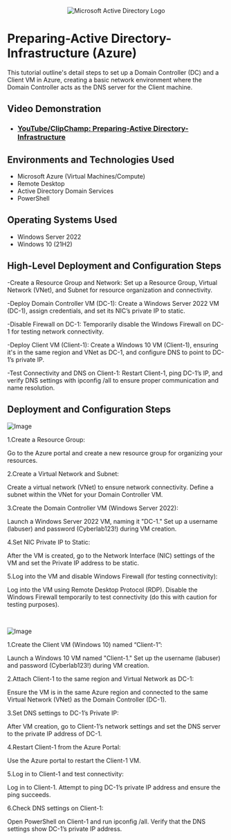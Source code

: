 <p align="center">
<img src="https://i.imgur.com/pU5A58S.png" alt="Microsoft Active Directory Logo"/>
</p>

<h1>Preparing-Active Directory-Infrastructure (Azure)</h1>
This tutorial outline's detail steps to set up a Domain Controller (DC) and a Client VM in Azure, creating a basic network environment where the Domain Controller acts as the DNS server for the Client machine.<br />


<h2>Video Demonstration</h2>

- ### [YouTube/ClipChamp: Preparing-Active Directory-Infrastructure](https://youtu.be/saSDSWheGPo?si=WCx6LxMvNPvrpEI2)

<h2>Environments and Technologies Used</h2>

- Microsoft Azure (Virtual Machines/Compute)
- Remote Desktop
- Active Directory Domain Services
- PowerShell

<h2>Operating Systems Used </h2>

- Windows Server 2022
- Windows 10 (21H2)

<h2>High-Level Deployment and Configuration Steps</h2>

-Create a Resource Group and Network: Set up a Resource Group, Virtual Network (VNet), and Subnet for resource organization and connectivity.

-Deploy Domain Controller VM (DC-1): Create a Windows Server 2022 VM (DC-1), assign credentials, and set its NIC’s private IP to static.

-Disable Firewall on DC-1: Temporarily disable the Windows Firewall on DC-1 for testing network connectivity.

-Deploy Client VM (Client-1): Create a Windows 10 VM (Client-1), ensuring it's in the same region and VNet as DC-1, and configure DNS to point to DC-1’s private IP.

-Test Connectivity and DNS on Client-1: Restart Client-1, ping DC-1’s IP, and verify DNS settings with ipconfig /all to ensure proper communication and name resolution.




<h2>Deployment and Configuration Steps</h2>

<p>
  
![Image](https://github.com/user-attachments/assets/55ccd9bb-4696-403d-9c91-1bb278244014)

</p>
<p>
1.Create a Resource Group:

Go to the Azure portal and create a new resource group for organizing your resources.

2.Create a Virtual Network and Subnet:

Create a virtual network (VNet) to ensure network connectivity.
Define a subnet within the VNet for your Domain Controller VM.

3.Create the Domain Controller VM (Windows Server 2022):

Launch a Windows Server 2022 VM, naming it "DC-1."
Set up a username (labuser) and password (Cyberlab123!) during VM creation.

4.Set NIC Private IP to Static:

After the VM is created, go to the Network Interface (NIC) settings of the VM and set the Private IP address to be static.

5.Log into the VM and disable Windows Firewall (for testing connectivity):

Log into the VM using Remote Desktop Protocol (RDP).
Disable the Windows Firewall temporarily to test connectivity (do this with caution for testing purposes).



</p>
<br />

<p>
  
![Image](https://github.com/user-attachments/assets/e41ca3b5-18aa-40a5-a8ab-9c13dc039fdb)

</p>
<p>
1.Create the Client VM (Windows 10) named “Client-1”:

Launch a Windows 10 VM named "Client-1."
Set up the username (labuser) and password (Cyberlab123!) during VM creation.

2.Attach Client-1 to the same region and Virtual Network as DC-1:

Ensure the VM is in the same Azure region and connected to the same Virtual Network (VNet) as the Domain Controller (DC-1).

3.Set DNS settings to DC-1’s Private IP:

After VM creation, go to Client-1’s network settings and set the DNS server to the private IP address of DC-1.

4.Restart Client-1 from the Azure Portal:

Use the Azure portal to restart the Client-1 VM.

5.Log in to Client-1 and test connectivity:

Log in to Client-1.
Attempt to ping DC-1’s private IP address and ensure the ping succeeds.

6.Check DNS settings on Client-1:

Open PowerShell on Client-1 and run ipconfig /all.
Verify that the DNS settings show DC-1’s private IP address.
</p>
<br />
